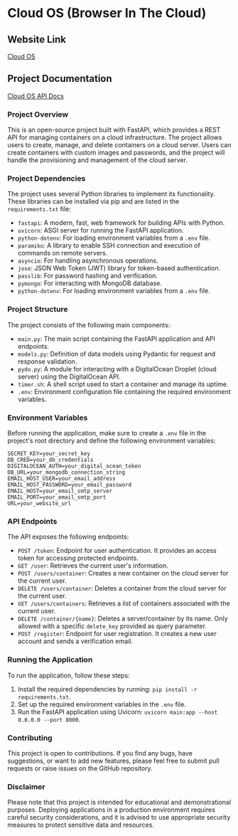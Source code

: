 # Cloud OS (Browser In The Cloud)
## Website Link
[Cloud OS](http://cloudos.us.to/)
## Project Documentation
[Cloud OS API Docs](http://cloudos.us.to/api/docs)
### Project Overview

This is an open-source project built with FastAPI, which provides a REST API for managing containers on a cloud infrastructure. The project allows users to create, manage, and delete containers on a cloud server. Users can create containers with custom images and passwords, and the project will handle the provisioning and management of the cloud server.

### Project Dependencies

The project uses several Python libraries to implement its functionality. These libraries can be installed via pip and are listed in the `requirements.txt` file:

- `fastapi`: A modern, fast, web framework for building APIs with Python.
- `uvicorn`: ASGI server for running the FastAPI application.
- `python-dotenv`: For loading environment variables from a `.env` file.
- `paramiko`: A library to enable SSH connection and execution of commands on remote servers.
- `asyncio`: For handling asynchronous operations.
- `jose`: JSON Web Token (JWT) library for token-based authentication.
- `passlib`: For password hashing and verification.
- `pymongo`: For interacting with MongoDB database.
- `python-dotenv`: For loading environment variables from a `.env` file.

### Project Structure

The project consists of the following main components:

- `main.py`: The main script containing the FastAPI application and API endpoints.
- `models.py`: Definition of data models using Pydantic for request and response validation.
- `pydo.py`: A module for interacting with a DigitalOcean Droplet (cloud server) using the DigitalOcean API.
- `timer.sh`: A shell script used to start a container and manage its uptime.
- `.env`: Environment configuration file containing the required environment variables.

### Environment Variables

Before running the application, make sure to create a `.env` file in the project's root directory and define the following environment variables:

```
SECRET_KEY=your_secret_key
DB_CRED=your_db_credentials
DIGITALOCEAN_AUTH=your_digital_ocean_token
DB_URL=your_mongodb_connection_string
EMAIL_HOST_USER=your_email_address
EMAIL_HOST_PASSWORD=your_email_password
EMAIL_HOST=your_email_smtp_server
EMAIL_PORT=your_email_smtp_port
URL=your_website_url
```

### API Endpoints

The API exposes the following endpoints:

- `POST /token`: Endpoint for user authentication. It provides an access token for accessing protected endpoints.
- `GET /user`: Retrieves the current user's information.
- `POST /users/container`: Creates a new container on the cloud server for the current user.
- `DELETE /users/container`: Deletes a container from the cloud server for the current user.
- `GET /users/containers`: Retrieves a list of containers associated with the current user.
- `DELETE /container/{name}`: Deletes a server/container by its name. Only allowed with a specific `delete_key` provided as query parameter.
- `POST /register`: Endpoint for user registration. It creates a new user account and sends a verification email.

### Running the Application

To run the application, follow these steps:

1. Install the required dependencies by running: `pip install -r requirements.txt`.
2. Set up the required environment variables in the `.env` file.
3. Run the FastAPI application using Uvicorn: `uvicorn main:app --host 0.0.0.0 --port 8000`.

### Contributing

This project is open to contributions. If you find any bugs, have suggestions, or want to add new features, please feel free to submit pull requests or raise issues on the GitHub repository.

### Disclaimer

Please note that this project is intended for educational and demonstrational purposes. Deploying applications in a production environment requires careful security considerations, and it is advised to use appropriate security measures to protect sensitive data and resources.
